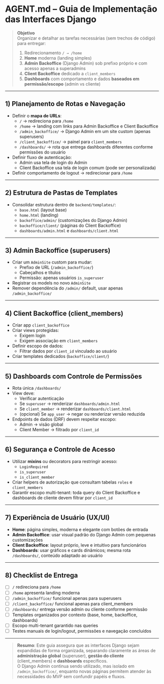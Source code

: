 # AGENT.md – Guia de Implementação das Interfaces Django

> **Objetivo**  
> Organizar e detalhar as tarefas necessárias (sem trechos de código) para entregar:
>
> 1. Redirecionamento `/ → /home`
> 2. **Home** moderna (landing simples)
> 3. **Admin Backoffice** (Django Admin) sob prefixo próprio e com acesso apenas a superadmins
> 4. **Client Backoffice** dedicado a `client_members`
> 5. **Dashboards** com comportamento e dados **baseados em permissão/escopo** (admin vs cliente)

---

## 1) Planejamento de Rotas e Navegação

- Definir o **mapa de URLs**:
  - `/` → redireciona para `/home`
  - `/home` → landing com links para Admin Backoffice e Client Backoffice
  - `/admin_backoffice/` → Django Admin em um site custom (apenas superusers)
  - `/client_backoffice/` → painel para `client_members`
  - `/dashboards/` → rota que entrega dashboards diferentes conforme permissões do usuário
- Definir fluxo de autenticação:
  - Admin usa tela de login do Admin
  - Client Backoffice usa tela de login comum (pode ser personalizada)
- Definir comportamento de logout → redirecionar para `/home`

---

## 2) Estrutura de Pastas de Templates

- Consolidar estrutura dentro de `backend/templates/`:
  - `base.html` (layout base)
  - `home.html` (landing)
  - `backoffice/admin/` (customizações do Django Admin)
  - `backoffice/client/` (páginas do Client Backoffice)
  - `dashboards/admin.html` e `dashboards/client.html`

---

## 3) Admin Backoffice (superusers)

- Criar um `AdminSite` custom para mudar:
  - Prefixo de URL (`/admin_backoffice/`)
  - Cabeçalhos e títulos
  - Permissão: apenas usuários `is_superuser`
- Registrar os models no novo `AdminSite`
- Remover dependência do `/admin/` default, usar apenas `/admin_backoffice/`

---

## 4) Client Backoffice (client_members)

- Criar app `client_backoffice`
- Criar views protegidas:
  - Exigem login
  - Exigem associação em `client_members`
- Definir escopo de dados:
  - Filtrar dados por `client_id` vinculado ao usuário
- Criar templates dedicados (`backoffice/client/`)

---

## 5) Dashboards com Controle de Permissões

- Rota única `/dashboards/`
- View deve:
  - Verificar autenticação
  - Se `superuser` → renderizar `dashboards/admin.html`
  - Se `client_member` → renderizar `dashboards/client.html`
  - (opcional) Se `app_user` → negar ou renderizar versão reduzida
- Endpoints de dados (DRF) devem respeitar escopo:
  - Admin → visão global
  - Client Member → filtrado por `client_id`

---

## 6) Segurança e Controle de Acesso

- Utilizar **mixins** ou decorators para restringir acesso:
  - `LoginRequired`
  - `is_superuser`
  - `is_client_member`
- Criar helpers de autorização que consultam tabelas `roles` e `client_members`
- Garantir escopo multi-tenant: toda query do Client Backoffice e dashboards de cliente devem filtrar por `client_id`

---

## 7) Experiência de Usuário (UX/UI)

- **Home**: página simples, moderna e elegante com botões de entrada
- **Admin Backoffice**: usar visual padrão do Django Admin com pequenas customizações
- **Client Backoffice**: layout próprio, leve e intuitivo para funcionários
- **Dashboards**: usar gráficos e cards dinâmicos; mesma rota `/dashboards/`, conteúdo adaptado ao usuário

---

## 8) Checklist de Entrega

- [ ] `/` redireciona para `/home`
- [ ] `/home` apresenta landing moderna
- [ ] `/admin_backoffice/` funcional apenas para superusers
- [ ] `/client_backoffice/` funcional apenas para client_members
- [ ] `/dashboards/` entrega versão admin ou cliente conforme permissão
- [ ] Templates organizados por contexto (base, home, backoffice, dashboards)
- [ ] Escopo multi-tenant garantido nas queries
- [ ] Testes manuais de login/logout, permissões e navegação concluídos

---

> **Resumo**: Este guia assegura que as interfaces Django sejam expandidas de forma organizada, separando claramente as áreas de **administração global** (superuser), **gestão do cliente** (client_members) e **dashboards** específicos.  
> O Django Admin continua sendo utilizado, mas isolado em `/admin_backoffice/`, enquanto novas páginas permitem atender às necessidades do MVP sem confundir papéis e fluxos.
